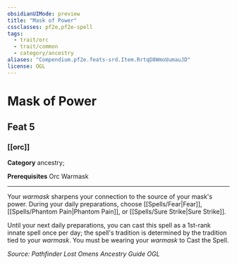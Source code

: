 ```yaml
---
obsidianUIMode: preview
title: "Mask of Power"
cssclasses: pf2e,pf2e-spell
tags:
  - trait/orc
  - trait/common
  - category/ancestry
aliases: "Compendium.pf2e.feats-srd.Item.RrtqD8WmoUumauJD"
license: OGL
---
```

# Mask of Power
## Feat 5
### [[orc]]

**Category** ancestry; 



**Prerequisites** Orc Warmask
* * *
Your _warmask_ sharpens your connection to the source of your mask's power. During your daily preparations, choose [[Spells/Fear|Fear]], [[Spells/Phantom Pain|Phantom Pain]], or [[Spells/Sure Strike|Sure Strike]].

Until your next daily preparations, you can cast this spell as a 1st-rank innate spell once per day; the spell's tradition is determined by the tradition tied to your _warmask_. You must be wearing your _warmask_ to Cast the Spell.

*Source: Pathfinder Lost Omens Ancestry Guide*
*OGL*